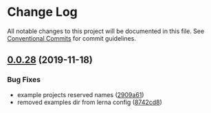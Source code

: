 # Change Log

All notable changes to this project will be documented in this file.
See [Conventional Commits](https://conventionalcommits.org) for commit guidelines.

## [0.0.28](https://github.com/gatsbyjs/gatsby-starter-default/compare/v0.0.27...v0.0.28) (2019-11-18)


### Bug Fixes

* example projects reserved names ([2909a61](https://github.com/gatsbyjs/gatsby-starter-default/commit/2909a617b7eeab0977a62882ee28c550d3b9c2fe))
* removed examples dir from lerna config ([8742cd8](https://github.com/gatsbyjs/gatsby-starter-default/commit/8742cd8d12002ba54be354f890caa6f1ba912641))
